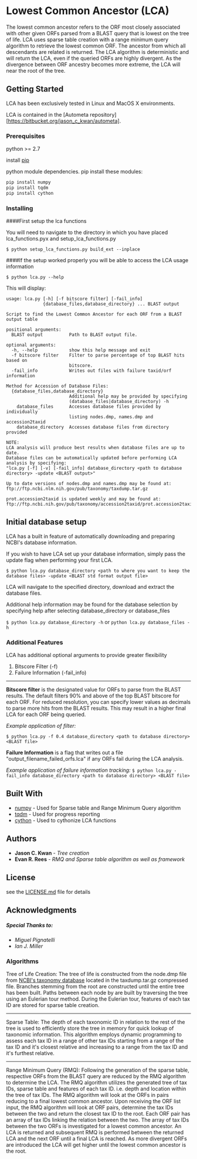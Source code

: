 # Lowest Common Ancestor (LCA)

The lowest common ancestor refers to the ORF most closely associated with other given ORFs parsed from a BLAST query that is lowest on the tree of life. LCA uses sparse table creation with a range minimum query algorithm to retrieve the lowest common ORF. The ancestor from which all descendants are related is returned. The LCA algorithm is deterministic and will return the LCA, even if the queried ORFs are highly divergent. As the divergence between ORF ancestry becomes more extreme, the LCA will near the root of the tree.

## Getting Started

LCA has been exclusively tested in Linux and MacOS X environments.

LCA is contained in the [Autometa repository][https://bitbucket.org/jason_c_kwan/autometa].

### Prerequisites

python >= 2.7

install [pip](https://packaging.python.org/tutorials/installing-packages/ "python package pip homepage")

python module dependencies.
pip install these modules:

```bash
pip install numpy
pip install tqdm
pip install cython
```

### Installing

####First setup the lca functions

You will need to navigate to the directory in which you have placed lca_functions.pyx and setup_lca_functions.py

`$ python setup_lca_functions.py build_ext --inplace`

####If the setup worked properly
you will be able to access the LCA usage information

`$ python lca.py --help`

This will display:
```
usage: lca.py [-h] [-f bitscore filter] [-fail_info]
              {database_files,database_directory} ... BLAST output

Script to find the Lowest Common Ancestor for each ORF from a BLAST output table

positional arguments:
  BLAST output          Path to BLAST output file.

optional arguments:
  -h, --help            show this help message and exit
  -f bitscore filter    Filter to parse percentage of top BLAST hits based on
                        bitscore.
  -fail_info            Writes out files with failure taxid/orf information

Method for Accession of Database Files:
  {database_files,database_directory}
                        Additional help may be provided by specifying
                        (database_files|database_directory) -h
    database_files      Accesses database files provided by individually
                        listing nodes.dmp, names.dmp and accession2taxid
    database_directory  Accesses database files from directory provided

NOTE:
LCA analysis will produce best results when database files are up to date.
Database files can be automatically updated before performing LCA analysis by specifying:
"lca.py [-f] [-v] [-fail_info] database_directory <path to database directory> -update <BLAST output>"

Up to date versions of nodes.dmp and names.dmp may be found at:
ftp://ftp.ncbi.nlm.nih.gov/pub/taxonomy/taxdump.tar.gz

prot.accession2taxid is updated weekly and may be found at:
ftp://ftp.ncbi.nih.gov/pub/taxonomy/accession2taxid/prot.accession2taxid.gz
```
## Initial database setup

LCA has a built in feature of automatically downloading and preparing NCBI's database information.

If you wish to have LCA set up your database information, simply pass the update flag when performing your first LCA.

`$ python lca.py database_directory <path to where you want to keep the database files> -update <BLAST std format output file>`

LCA will navigate to the specified directory, download and extract the database files.

Additional help information may be found for the database selection by specifying help after selecting database_directory or database_files

`$ python lca.py database_directory -h` or `python lca.py database_files -h`

### Additional Features

LCA has additional optional arguments to provide greater flexibility

1. Bitscore Filter (-f)
1. Failure Information  (-fail_info)
___


**Bitscore filter** is the designated value for ORFs to parse from the BLAST results. The default filters 90% and above of the top BLAST bitscore for each ORF. For reduced resolution, you can specify lower values as decimals to parse more hits from the BLAST results. This may result in a higher final LCA for each ORF being queried.

_Example application of filter:_

`$ python lca.py -f 0.4 database_directory <path to database directory> <BLAST file>`

**Failure Information** is a flag that writes out a file "output_filename_failed_orfs.lca" if any ORFs fail during the LCA analysis.

_Example application of failure information tracking:_
`$ python lca.py -fail_info database_directory <path to database directory> <BLAST file>`

## Built With

* [numpy](http://www.numpy.org/) - Used for Sparse table and Range Minimum Query algorithm
* [tqdm](https://pypi.python.org/pypi/tqdm) - Used for progress reporting
* [cython](http://cython.org/) - Used to cythonize LCA functions

## Authors

* **Jason C. Kwan** - *Tree creation*
* **Evan R. Rees** - *RMQ and Sparse table algorithm as well as framework*

## License

see the [LICENSE.md](https://bitbucket.org/jason_c_kwan/autometa/src/99af693e1bf5da219de005053bde5bc0e2417fd8/LICENSE.txt?at=master&fileviewer=file-view-default) file for details

## Acknowledgments

##### Special Thanks to:

* _Miguel Pignatelli_
* _Ian J. Miller_


### Algorithms

Tree of Life Creation:
The tree of life is constructed from the node.dmp file from [NCBI's taxonomy database](ftp://ftp.ncbi.nlm.nih.gov/pub/taxonomy/ "NCBI's taxonomy database directory") located in the taxdump.tar.gz compressed file. Branches stemming from the root are constructed until the entire tree has been built. Paths between each node by are built by traversing the tree using an Eulerian tour method. During the Eulerian tour, features of each tax ID are stored for sparse table creation.
___

Sparse Table:
The depth of each taxonomic ID in relation to the rest of the tree is used to efficiently store the tree in memory for quick lookup of taxonomic information. This algorithm employs dynamic programming to assess each tax ID in a range of other tax IDs starting from a range of the tax ID and it's closest relative and increasing to a range from the tax ID and it's furthest relative.
___

Range Minimum Query (RMQ):
Following the generation of the sparse table, respective ORFs from the BLAST query are reduced by the RMQ algorithm to determine the LCA. The RMQ algorithm utilizes the generated tree of tax IDs, sparse table and features of each tax ID. i.e. depth and location within the tree of tax IDs. The RMQ algorithm will look at the ORFs in pairs reducing to a final lowest common ancestor. Upon receiving the ORF list input, the RMQ algorithm will look at ORF pairs, determine the tax IDs between the two and return the closest tax ID to the root. Each ORF pair has an array of tax IDs linking the relation between the two. The array of tax IDs between the two ORFs is investigated for a lowest common ancestor. An LCA is returned and subsequent RMQ is performed between the returned LCA and the next ORF until a final LCA is reached. As more divergent ORFs are introduced the LCA will get higher until the lowest common ancestor is the root.

[AutometaRepo]:(https://bitbucket.org/jason_c_kwan/autometa)
